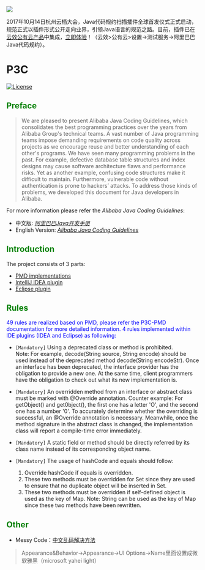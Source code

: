 ![](https://gw.alicdn.com/tfscom/TB1fb3nlYsTMeJjy1zbXXchlVXa.png)

 2017年10月14日杭州云栖大会，Java代码规约扫描插件全球首发仪式正式启动，规范正式以插件形式公开走向业界，引领Java语言的规范之路。目前，插件已在[云效公有云产品](https://www.aliyun.com/product/yunxiao)中集成，[立即体验](https://rdc-test.aliyun.com)！（云效>公有云>设置->测试服务->阿里巴巴Java代码规约）。

# P3C

[![License](https://img.shields.io/badge/license-Apache%202-4EB1BA.svg)](https://www.apache.org/licenses/LICENSE-2.0.html)

## <font color="green">Preface</font>
> We are pleased to present Alibaba Java Coding Guidelines, which consolidates the best programming practices over the years from Alibaba Group's technical teams. A vast number of Java programming teams impose demanding requirements on code quality across projects as we encourage reuse and better understanding of each other's programs. We have seen many programming problems in the past. For example, defective database table structures and index designs may cause software architecture flaws and performance risks. Yet as another example, confusing code structures make it difficult to maintain. Furthermore, vulnerable code without authentication is prone to hackers’ attacks. To address those kinds of problems, we developed this document for Java developers in Alibaba.
 
For more information please refer the *Alibaba Java Coding Guidelines*:
- 中文版: *[阿里巴巴Java开发手册](https://github.com/alibaba/p3c/blob/master/%E9%98%BF%E9%87%8C%E5%B7%B4%E5%B7%B4Java%E5%BC%80%E5%8F%91%E6%89%8B%E5%86%8C%EF%BC%88%E7%BB%88%E6%9E%81%E7%89%88%EF%BC%89.pdf)*
- English Version: *[Alibaba Java Coding Guidelines](https://alibaba.github.io/Alibaba-Java-Coding-Guidelines)*

## <font color="green">Introduction</font>
The project consists of 3 parts:  
- [PMD implementations](p3c-pmd)  
- [IntelliJ IDEA plugin](idea-plugin)  
- [Eclipse plugin](eclipse-plugin)   

## <font color="green">Rules</font>
<font color="blue">49 rules are realized based on PMD, please refer the P3C-PMD documentation for more detailed information. 4 rules implemented within IDE plugins (IDEA and Eclipse) as following:</font>  

- ``[Mandatory]`` Using a deprecated class or method is prohibited.  
   Note: For example, decode(String source, String encode) should be used instead of the deprecated method decode(String encodeStr). Once an interface has been deprecated, the interface provider has the obligation to provide a new one. At the same time, client programmers have the obligation to check out what its new implementation is.
   
- ``[Mandatory]`` An overridden method from an interface or abstract class must be marked with @Override annotation.
   Counter example: For getObject() and get0bject(), the first one has a letter 'O', and the second one has a number '0'. To accurately determine whether the overriding is successful, an @Override annotation is necessary. Meanwhile, once the method signature in the abstract class is changed, the implementation class will report a compile-time error immediately.
   
- ``[Mandatory]`` A static field or method should be directly referred by its class name instead of its corresponding object name.

- ``[Mandatory]`` The usage of hashCode and equals should follow:
    1. Override hashCode if equals is overridden.
    2. These two methods must be overridden for Set since they are used to ensure that no duplicate object will be inserted in Set.
    3. These two methods must be overridden if self-defined object is used as the key of Map.
   Note: String can be used as the key of Map since these two methods have been rewritten.
   
 ## <font color="green">Other</font>
 - Messy Code：[中文乱码解决方法](https://github.com/alibaba/p3c/issues/32#issuecomment-336762512)
 > Appearance&Behavior->Appearance->UI Options->Name里面设置成微软雅黑（microsoft yahei light）
